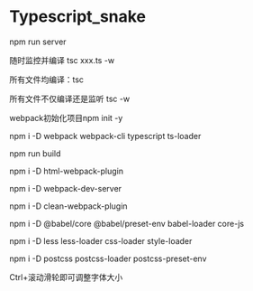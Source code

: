 # Typescript_snake

npm run server

随时监控并编译 tsc xxx.ts -w

所有文件均编译：tsc

所有文件不仅编译还是监听 tsc -w

webpack初始化项目npm init -y

npm i -D webpack webpack-cli typescript ts-loader

npm run build

npm i -D html-webpack-plugin

npm i -D webpack-dev-server

npm i -D clean-webpack-plugin

npm i -D @babel/core @babel/preset-env babel-loader core-js

npm i -D less less-loader css-loader style-loader

npm i -D postcss postcss-loader postcss-preset-env

Ctrl+滚动滑轮即可调整字体大小
